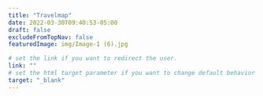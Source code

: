 ```yaml
---
title: "Travelmap"
date: 2022-03-30T09:40:53-05:00
draft: false
excludeFromTopNav: false
featuredImage: img/Image-1 (6).jpg

# set the link if you want to redirect the user.
link: ""
# set the html target parameter if you want to change default behavior
target: "_blank"
---
```

